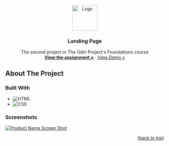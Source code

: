 <!-- Improved compatibility of back to top link: See: https://github.com/othneildrew/Best-README-Template/pull/73 -->
<a name="readme-top"></a>
<!--
*** Thanks for checking out the Best-README-Template. If you have a suggestion
*** that would make this better, please fork the repo and create a pull request
*** or simply open an issue with the tag "enhancement".
*** Don't forget to give the project a star!
*** Thanks again! Now go create something AMAZING! :D
-->



<!-- PROJECT LOGO -->
<br />
<div align="center">
  <a href="https://github.com/ftrbnd/odin-landing-page">
    <img src="https://avatars.githubusercontent.com/u/4441966" alt="Logo" width="80" height="80">
  </a>

<h3 align="center">Landing Page</h3>

  <p align="center">
    The second project in The Odin Project's Foundations course
    <br />
    <a href="https://www.theodinproject.com/lessons/foundations-landing-page"><strong>View the assignment »</strong></a>
    ·
    <a href="https://ftrbnd.github.io/odin-landing-page/">View Demo »</a>
  </p>
</div>



<!-- ABOUT THE PROJECT -->
## About The Project

### Built With

* ![HTML][HTML]
* ![CSS][CSS]



### Screenshots

[![Product Name Screen Shot][product-screenshot-1]](https://ftrbnd.github.io/odin-landing-page/)

<p align="right">(<a href="#readme-top">back to top</a>)</p>

<!-- MARKDOWN LINKS & IMAGES -->
<!-- https://www.markdownguide.org/basic-syntax/#reference-style-links -->
[HTML]: https://img.shields.io/badge/html-E34F26?style=for-the-badge&logo=html5&logoColor=white
[CSS]: https://img.shields.io/badge/css-1572B6?style=for-the-badge&logo=css3&logoColor=white
[product-screenshot-1]: https://i.imgur.com/dJqzRJa.png
